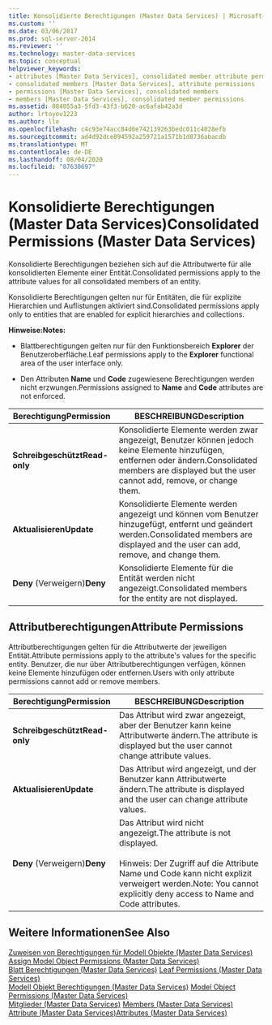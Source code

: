 ```yaml
---
title: Konsolidierte Berechtigungen (Master Data Services) | Microsoft-Dokumentation
ms.custom: ''
ms.date: 03/06/2017
ms.prod: sql-server-2014
ms.reviewer: ''
ms.technology: master-data-services
ms.topic: conceptual
helpviewer_keywords:
- attributes [Master Data Services], consolidated member attribute permissions
- consolidated members [Master Data Services], attribute permissions
- permissions [Master Data Services], consolidated members
- members [Master Data Services], consolidated member permissions
ms.assetid: 084055a3-5fd3-43f3-b620-ac6afab42a3d
author: lrtoyou1223
ms.author: lle
ms.openlocfilehash: c4c93e74acc84d6e742139263bedc011c4028efb
ms.sourcegitcommit: ad4d92dce894592a259721a1571b1d8736abacdb
ms.translationtype: MT
ms.contentlocale: de-DE
ms.lasthandoff: 08/04/2020
ms.locfileid: "87630697"
---
```

# <a name="consolidated-permissions-master-data-services"></a><span data-ttu-id="16fb0-102">Konsolidierte Berechtigungen (Master Data Services)</span><span class="sxs-lookup"><span data-stu-id="16fb0-102">Consolidated Permissions (Master Data Services)</span></span>
  <span data-ttu-id="16fb0-103">Konsolidierte Berechtigungen beziehen sich auf die Attributwerte für alle konsolidierten Elemente einer Entität.</span><span class="sxs-lookup"><span data-stu-id="16fb0-103">Consolidated permissions apply to the attribute values for all consolidated members of an entity.</span></span>  
  
 <span data-ttu-id="16fb0-104">Konsolidierte Berechtigungen gelten nur für Entitäten, die für explizite Hierarchien und Auflistungen aktiviert sind.</span><span class="sxs-lookup"><span data-stu-id="16fb0-104">Consolidated permissions apply only to entities that are enabled for explicit hierarchies and collections.</span></span>  
  
 <span data-ttu-id="16fb0-105">**Hinweise:**</span><span class="sxs-lookup"><span data-stu-id="16fb0-105">**Notes:**</span></span>  
  
-   <span data-ttu-id="16fb0-106">Blattberechtigungen gelten nur für den Funktionsbereich **Explorer** der Benutzeroberfläche.</span><span class="sxs-lookup"><span data-stu-id="16fb0-106">Leaf permissions apply to the **Explorer** functional area of the user interface only.</span></span>  
  
-   <span data-ttu-id="16fb0-107">Den Attributen **Name** und **Code** zugewiesene Berechtigungen werden nicht erzwungen.</span><span class="sxs-lookup"><span data-stu-id="16fb0-107">Permissions assigned to **Name** and **Code** attributes are not enforced.</span></span>  
  
|<span data-ttu-id="16fb0-108">Berechtigung</span><span class="sxs-lookup"><span data-stu-id="16fb0-108">Permission</span></span>|<span data-ttu-id="16fb0-109">BESCHREIBUNG</span><span class="sxs-lookup"><span data-stu-id="16fb0-109">Description</span></span>|  
|----------------|-----------------|  
|<span data-ttu-id="16fb0-110">**Schreibgeschützt**</span><span class="sxs-lookup"><span data-stu-id="16fb0-110">**Read-only**</span></span>|<span data-ttu-id="16fb0-111">Konsolidierte Elemente werden zwar angezeigt, Benutzer können jedoch keine Elemente hinzufügen, entfernen oder ändern.</span><span class="sxs-lookup"><span data-stu-id="16fb0-111">Consolidated members are displayed but the user cannot add, remove, or change them.</span></span>|  
|<span data-ttu-id="16fb0-112">**Aktualisieren**</span><span class="sxs-lookup"><span data-stu-id="16fb0-112">**Update**</span></span>|<span data-ttu-id="16fb0-113">Konsolidierte Elemente werden angezeigt und können vom Benutzer hinzugefügt, entfernt und geändert werden.</span><span class="sxs-lookup"><span data-stu-id="16fb0-113">Consolidated members are displayed and the user can add, remove, and change them.</span></span>|  
|<span data-ttu-id="16fb0-114">**Deny** (Verweigern)</span><span class="sxs-lookup"><span data-stu-id="16fb0-114">**Deny**</span></span>|<span data-ttu-id="16fb0-115">Konsolidierte Elemente für die Entität werden nicht angezeigt.</span><span class="sxs-lookup"><span data-stu-id="16fb0-115">Consolidated members for the entity are not displayed.</span></span>|  
  
## <a name="attribute-permissions"></a><span data-ttu-id="16fb0-116">Attributberechtigungen</span><span class="sxs-lookup"><span data-stu-id="16fb0-116">Attribute Permissions</span></span>  
 <span data-ttu-id="16fb0-117">Attributberechtigungen gelten für die Attributwerte der jeweiligen Entität.</span><span class="sxs-lookup"><span data-stu-id="16fb0-117">Attribute permissions apply to the attribute's values for the specific entity.</span></span> <span data-ttu-id="16fb0-118">Benutzer, die nur über Attributberechtigungen verfügen, können keine Elemente hinzufügen oder entfernen.</span><span class="sxs-lookup"><span data-stu-id="16fb0-118">Users with only attribute permissions cannot add or remove members.</span></span>  
  
|<span data-ttu-id="16fb0-119">Berechtigung</span><span class="sxs-lookup"><span data-stu-id="16fb0-119">Permission</span></span>|<span data-ttu-id="16fb0-120">BESCHREIBUNG</span><span class="sxs-lookup"><span data-stu-id="16fb0-120">Description</span></span>|  
|----------------|-----------------|  
|<span data-ttu-id="16fb0-121">**Schreibgeschützt**</span><span class="sxs-lookup"><span data-stu-id="16fb0-121">**Read-only**</span></span>|<span data-ttu-id="16fb0-122">Das Attribut wird zwar angezeigt, aber der Benutzer kann keine Attributwerte ändern.</span><span class="sxs-lookup"><span data-stu-id="16fb0-122">The attribute is displayed but the user cannot change attribute values.</span></span>|  
|<span data-ttu-id="16fb0-123">**Aktualisieren**</span><span class="sxs-lookup"><span data-stu-id="16fb0-123">**Update**</span></span>|<span data-ttu-id="16fb0-124">Das Attribut wird angezeigt, und der Benutzer kann Attributwerte ändern.</span><span class="sxs-lookup"><span data-stu-id="16fb0-124">The attribute is displayed and the user can change attribute values.</span></span>|  
|<span data-ttu-id="16fb0-125">**Deny** (Verweigern)</span><span class="sxs-lookup"><span data-stu-id="16fb0-125">**Deny**</span></span>|<span data-ttu-id="16fb0-126">Das Attribut wird nicht angezeigt.</span><span class="sxs-lookup"><span data-stu-id="16fb0-126">The attribute is not displayed.</span></span><br /><br /> <span data-ttu-id="16fb0-127">Hinweis: Der Zugriff auf die Attribute Name und Code kann nicht explizit verweigert werden.</span><span class="sxs-lookup"><span data-stu-id="16fb0-127">Note: You cannot explicitly deny access to Name and Code attributes.</span></span>|  
  
## <a name="see-also"></a><span data-ttu-id="16fb0-128">Weitere Informationen</span><span class="sxs-lookup"><span data-stu-id="16fb0-128">See Also</span></span>  
 <span data-ttu-id="16fb0-129">[Zuweisen von Berechtigungen für Modell Objekte &#40;Master Data Services&#41;](assign-model-object-permissions-master-data-services.md) </span><span class="sxs-lookup"><span data-stu-id="16fb0-129">[Assign Model Object Permissions &#40;Master Data Services&#41;](assign-model-object-permissions-master-data-services.md) </span></span>  
 <span data-ttu-id="16fb0-130">[Blatt Berechtigungen &#40;Master Data Services&#41;](../../2014/master-data-services/leaf-permissions-master-data-services.md) </span><span class="sxs-lookup"><span data-stu-id="16fb0-130">[Leaf Permissions &#40;Master Data Services&#41;](../../2014/master-data-services/leaf-permissions-master-data-services.md) </span></span>  
 <span data-ttu-id="16fb0-131">[Modell Objekt Berechtigungen &#40;Master Data Services&#41;](../../2014/master-data-services/model-object-permissions-master-data-services.md) </span><span class="sxs-lookup"><span data-stu-id="16fb0-131">[Model Object Permissions &#40;Master Data Services&#41;](../../2014/master-data-services/model-object-permissions-master-data-services.md) </span></span>  
 <span data-ttu-id="16fb0-132">[Mitglieder &#40;Master Data Services&#41;](../../2014/master-data-services/members-master-data-services.md) </span><span class="sxs-lookup"><span data-stu-id="16fb0-132">[Members &#40;Master Data Services&#41;](../../2014/master-data-services/members-master-data-services.md) </span></span>  
 [<span data-ttu-id="16fb0-133">Attribute &#40;Master Data Services&#41;</span><span class="sxs-lookup"><span data-stu-id="16fb0-133">Attributes &#40;Master Data Services&#41;</span></span>](../../2014/master-data-services/attributes-master-data-services.md)  
  
  
